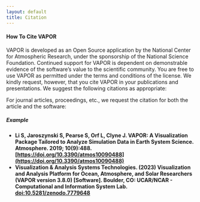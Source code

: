 ```yaml
---
layout: default
title: Citation
---
```


<!-- ## Download -->

#### How To Cite VAPOR

VAPOR is developed as an Open Source application by the National Center for Atmospheric Research, under the sponsorship of the National Science Foundation. Continued support for VAPOR is dependent on demonstrable evidence of the software’s value to the scientific community. You are free to use VAPOR as permitted under the terms and conditions of the license. We kindly request, however, that you cite VAPOR in your publications and presentations. We suggest the following citations as appropriate:

For journal articles, proceedings, etc., we request the citation for both the article and the software:

##### Example
- **Li S, Jaroszynski S, Pearse S, Orf L, Clyne J. VAPOR: A Visualization Package Tailored to Analyze Simulation Data in Earth System Science. Atmosphere. 2019; 10(9):488. [https://doi.org/10.3390/atmos10090488](https://doi.org/10.3390/atmos10090488)**
- **Visualization & Analysis Systems Technologies. (2023) Visualization and Analysis Platform for Ocean, Atmosphere, and Solar Researchers (VAPOR version 3.8.0) [Software]. Boulder, CO: UCAR/NCAR - Computational and Information System Lab. [doi:10.5281/zenodo.7779648](https://zenodo.org/record/7779648)**
